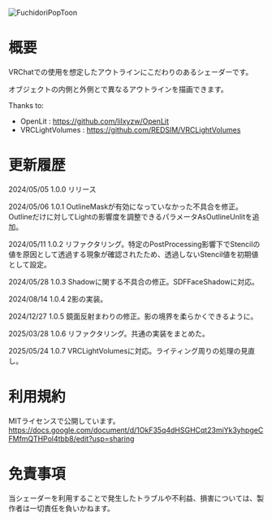 ![FuchidoriPopToon](https://github.com/JohnTonarino/FuchidoriPopToon/assets/141009460/8e0fa71a-c77d-4643-918e-aa466b171e2b)
# 概要
VRChatでの使用を想定したアウトラインにこだわりのあるシェーダーです。

オブジェクトの内側と外側とで異なるアウトラインを描画できます。

Thanks to:
* OpenLit : https://github.com/lilxyzw/OpenLit
* VRCLightVolumes : https://github.com/REDSIM/VRCLightVolumes

# 更新履歴

2024/05/05 1.0.0 リリース

2024/05/06 1.0.1 OutlineMaskが有効になっていなかった不具合を修正。Outlineだけに対してLightの影響度を調整できるパラメータAsOutlineUnlitを追加。

2024/05/11 1.0.2 リファクタリング。特定のPostProcessing影響下でStencilの値を原因として透過する現象が確認されたため、透過しないStencil値を初期値として設定。

2024/05/28 1.0.3 Shadowに関する不具合の修正。SDFFaceShadowに対応。

2024/08/14 1.0.4 2影の実装。

2024/12/27 1.0.5 鏡面反射まわりの修正。影の境界を柔らかくできるように。

2025/03/28 1.0.6 リファクタリング。共通の実装をまとめた。

2025/05/24 1.0.7 VRCLightVolumesに対応。ライティング周りの処理の見直し。

# 利用規約
MITライセンスで公開しています。
https://docs.google.com/document/d/1OkF35q4dHSGHCqt23miYk3yhpgeCFMfmQTHPol4tbb8/edit?usp=sharing


# 免責事項
当シェーダーを利用することで発生したトラブルや不利益、損害については、製作者は一切責任を負いかねます。
